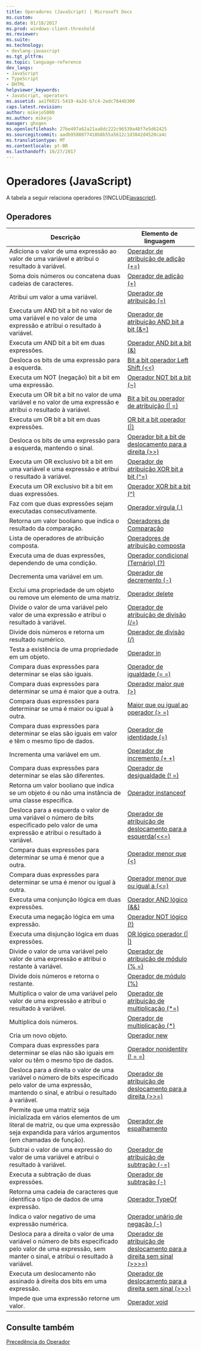 ```yaml
---
title: Operadores (JavaScript) | Microsoft Docs
ms.custom: 
ms.date: 01/18/2017
ms.prod: windows-client-threshold
ms.reviewer: 
ms.suite: 
ms.technology:
- devlang-javascript
ms.tgt_pltfrm: 
ms.topic: language-reference
dev_langs:
- JavaScript
- TypeScript
- DHTML
helpviewer_keywords:
- JavaScript, operators
ms.assetid: aa1f6021-5419-4a2d-b7c4-2edc7844b300
caps.latest.revision: 
author: mikejo5000
ms.author: mikejo
manager: ghogen
ms.openlocfilehash: 27be497a62a21aa8dc222c96539a48f7e5d62425
ms.sourcegitcommit: aadb9588877418b8b55a5612c1d3842d4520ca4c
ms.translationtype: MT
ms.contentlocale: pt-BR
ms.lasthandoff: 10/27/2017
---
```

# <a name="javascript-operators"></a>Operadores (JavaScript)
A tabela a seguir relaciona operadores [!INCLUDE[javascript](../../javascript/includes/javascript-md.md)].  
  
## <a name="operators"></a>Operadores  
  
|Descrição|Elemento de linguagem|  
|-----------------|----------------------|  
|Adiciona o valor de uma expressão ao valor de uma variável e atribui o resultado à variável.|[Operador de atribuição de adição (+=)](../../javascript/reference/addition-assignment-operator-decrement-equal-javascript.md)|  
|Soma dois números ou concatena duas cadeias de caracteres.|[Operador de adição (+)](../../javascript/reference/addition-operator-decrement-javascript.md)|  
|Atribui um valor a uma variável.|[Operador de atribuição (=)](../../javascript/reference/assignment-operator-decrement-equal-javascript.md)|  
|Executa um AND bit a bit no valor de uma variável e no valor de uma expressão e atribui o resultado à variável.|[Operador de atribuição AND bit a bit (&=)](../../javascript/reference/bitwise-and-assignment-operator-decrement-equal-javascript.md)|  
|Executa um AND bit a bit em duas expressões.|[Operador AND bit a bit (&)](../../javascript/reference/bitwise-and-operator-decrement-javascript.md)|  
|Desloca os bits de uma expressão para a esquerda.|[Bit a bit operador Left Shift (<\<)](../../javascript/reference/bitwise-left-shift-operator-decrement-javascript.md)|  
|Executa um NOT (negação) bit a bit em uma expressão.|[Operador NOT bit a bit (~)](../../javascript/reference/bitwise-not-operator-decrement-tilde-javascript.md)|  
|Executa um OR bit a bit no valor de uma variável e no valor de uma expressão e atribui o resultado à variável.|[Bit a bit ou operador de atribuição (&#124; =)](../../javascript/reference/bitwise-or-assignment-operator-decrement-equal-javascript.md)|  
|Executa um OR bit a bit em duas expressões.|[OR bit a bit operador (&#124;)](../../javascript/reference/bitwise-or-operator-decrement-javascript.md)|  
|Desloca os bits de uma expressão para a esquerda, mantendo o sinal.|[Operador bit a bit de deslocamento para a direita (>>)](../../javascript/reference/bitwise-right-shift-operator-decrement-javascript.md)|  
|Executa um OR exclusivo bit a bit em uma variável e uma expressão e atribui o resultado à variável.|[Operador de atribuição XOR bit a bit (^=)](../../javascript/reference/bitwise-xor-assignment-operator-decrement-hat-equal-javascript.md)|  
|Executa um OR exclusivo bit a bit em duas expressões.|[Operador XOR bit a bit (^)](../../javascript/reference/bitwise-xor-operator-decrement-hat-javascript.md)|  
|Faz com que duas expressões sejam executadas consecutivamente.|[Operador vírgula (,)](../../javascript/reference/comma-operator-decrement-javascript.md)|  
|Retorna um valor booliano que indica o resultado da comparação.|[Operadores de Comparação](../../javascript/reference/comparison-operators-javascript.md)|  
|Lista de operadores de atribuição composta.|[Operadores de atribuição composta](../../javascript/reference/compound-assignment-operators-javascript.md)|  
|Executa uma de duas expressões, dependendo de uma condição.|[Operador condicional (Ternário) (?)](../../javascript/reference/conditional-ternary-operator-decrement-javascript.md)|  
|Decrementa uma variável em um.|[Operador de decremento (-)](../../javascript/reference/increment-and-decrement-operators-javascript.md)|  
|Exclui uma propriedade de um objeto ou remove um elemento de uma matriz.|[Operador delete](../../javascript/reference/delete-operator-decrementjavascript.md)|  
|Divide o valor de uma variável pelo valor de uma expressão e atribui o resultado à variável.|[Operador de atribuição de divisão (/=)](../../javascript/reference/division-assignment-operator-decrement-equal-javascript.md)|  
|Divide dois números e retorna um resultado numérico.|[Operador de divisão (/)](../../javascript/reference/division-operator-decrement-javascript.md)|  
|Testa a existência de uma propriedade em um objeto.|[Operador in](../../javascript/reference/in-operator-decrementjavascript.md)|  
|Compara duas expressões para determinar se elas são iguais.|[Operador de igualdade (= =)](../../javascript/reference/comparison-operators-javascript.md)|  
|Compara duas expressões para determinar se uma é maior que a outra.|[Operador maior que (>)](../../javascript/reference/comparison-operators-javascript.md)|  
|Compara duas expressões para determinar se uma é maior ou igual à outra.|[Maior que ou igual ao operador (> =)](../../javascript/reference/comparison-operators-javascript.md)|  
|Compara duas expressões para determinar se elas são iguais em valor e têm o mesmo tipo de dados.|[Operador de identidade (=)](../../javascript/reference/comparison-operators-javascript.md)|  
|Incrementa uma variável em um.|[Operador de incremento (+ +)](../../javascript/reference/increment-and-decrement-operators-javascript.md)|  
|Compara duas expressões para determinar se elas são diferentes.|[Operador de desigualdade (! =)](../../javascript/reference/comparison-operators-javascript.md)|  
|Retorna um valor booliano que indica se um objeto é ou não uma instância de uma classe específica.|[Operador instanceof](../../javascript/reference/instanceof-operator-decrementjavascript.md)|  
|Desloca para a esquerda o valor de uma variável o número de bits especificado pelo valor de uma expressão e atribui o resultado à variável.|[Operador de atribuição de deslocamento para a esquerda(<<=)](../../javascript/reference/left-shift-assignment-operator-decrement-equal-javascript.md)|  
|Compara duas expressões para determinar se uma é menor que a outra.|[Operador menor que (<)](../../javascript/reference/comparison-operators-javascript.md)|  
|Compara duas expressões para determinar se uma é menor ou igual à outra.|[Operador menor que ou igual a (\<=)](../../javascript/reference/comparison-operators-javascript.md)|  
|Executa uma conjunção lógica em duas expressões.|[Operador AND lógico (&&)](../../javascript/reference/logical-and-operator-decrement-javascript.md)|  
|Executa uma negação lógica em uma expressão.|[Operador NOT lógico (!)](../../javascript/reference/logical-not-operator-decrement-exclpt-javascript.md)|  
|Executa uma disjunção lógica em duas expressões.|[OR lógico operador (&#124; &#124;)](../../javascript/reference/logical-or-operator-decrement-javascript.md)|  
|Divide o valor de uma variável pelo valor de uma expressão e atribui o restante à variável.|[Operador de atribuição de módulo (% =)](../../javascript/reference/modulus-assignment-operator-decrement-javascript.md)|  
|Divide dois números e retorna o restante.|[Operador de módulo (%)](../../javascript/reference/modulus-operator-decrementjavascript.md)|  
|Multiplica o valor de uma variável pelo valor de uma expressão e atribui o resultado à variável.|[Operador de atribuição de multiplicação (*=)](../../javascript/reference/multiplication-assignment-operator-decrement-equal-javascript.md)|  
|Multiplica dois números.|[Operador de multiplicação (*)](../../javascript/reference/multiplication-operator-decrement-javascript.md)|  
|Cria um novo objeto.|[Operador new](../../javascript/reference/new-operator-decrementjavascript.md)|  
|Compara duas expressões para determinar se elas não são iguais em valor ou têm o mesmo tipo de dados.|[Operador nonidentity (! = =)](../../javascript/reference/comparison-operators-javascript.md)|  
|Desloca para a direita o valor de uma variável o número de bits especificado pelo valor de uma expressão, mantendo o sinal, e atribui o resultado à variável.|[Operador de atribuição de deslocamento para a direita (>>=)](../../javascript/reference/right-shift-assignment-operator-decrement-equal-javascript.md)|  
|Permite que uma matriz seja inicializada em vários elementos de um literal de matriz, ou que uma expressão seja expandida para vários argumentos (em chamadas de função).|[Operador de espalhamento](../../javascript/reference/spread-operator-decrement-dot-dot-dot-javascript.md)|  
|Subtrai o valor de uma expressão do valor de uma variável e atribui o resultado à variável.|[Operador de atribuição de subtração (-=)](../../javascript/reference/subtraction-assignment-operator-decrement-equal-javascript.md)|  
|Executa a subtração de duas expressões.|[Operador de subtração (-)](../../javascript/reference/subtraction-operator-decrement-javascript.md)|  
|Retorna uma cadeia de caracteres que identifica o tipo de dados de uma expressão.|[Operador TypeOf](../../javascript/reference/typeof-operator-decrementjavascript.md)|  
|Indica o valor negativo de uma expressão numérica.|[Operador unário de negação (-)](../../javascript/reference/subtraction-operator-decrement-javascript.md)|  
|Desloca para a direita o valor de uma variável o número de bits especificado pelo valor de uma expressão, sem manter o sinal, e atribui o resultado à variável.|[Operador de atribuição de deslocamento para a direita sem sinal (>>>=)](../../javascript/reference/unsigned-right-shift-assignment-operator-decrement-equal-javascript.md)|  
|Executa um deslocamento não assinado à direita dos bits em uma expressão.|[Operador de deslocamento para a direita sem sinal (>>>)](../../javascript/reference/unsigned-right-shift-operator-decrement-javascript.md)|  
|Impede que uma expressão retorne um valor.|[Operador void](../../javascript/reference/void-operator-decrementjavascript.md)|  
  
## <a name="see-also"></a>Consulte também  
 [Precedência do Operador](../../javascript/operator-subtractprecedence-javascript.md)